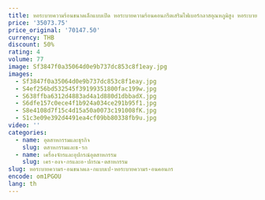 ```yaml
---
title: หอระบายความร้อนขนาดเล็กแบบเปิด หอระบายความร้อนคอนกรีตเสริมไฟเบอร์กลาสอุณหภูมิสูง หอระบายความร้อนประหยัดพลังงานล้อมรอบ
price: '35073.75'
price_original: '70147.50'
currency: THB
discount: 50%
rating: 4
volume: 77
image: Sf3847f0a35064d0e9b737dc853c8f1eay.jpg
images:
  - Sf3847f0a35064d0e9b737dc853c8f1eay.jpg
  - S4ef256bd532545f39199351800fac199w.jpg
  - S638ffba6312d4883ad4a1d880d1dbbadX.jpg
  - S6dfe157c0ece4f1b924a034ce291b95f1.jpg
  - S8e4108d7f15c4d15a50a0073c191008fK.jpg
  - S1c3e09e392d4491ea4cf09bb80338fb9u.jpg
video: ''
categories:
  - name: อุตสาหกรรมและธุรกิจ
    slug: ตสาหกรรมและธ-รก
  - name: เครื่องจักรและอุปกรณ์อุตสาหกรรม
    slug: เคร-องจ-กรและอ-ปกรณ-ตสาหกรรม
slug: หอระบายความร-อนขนาดเล-กแบบเป-หอระบายความร-อนคอนกร
encode: om1PGOU
lang: th
---
```

  